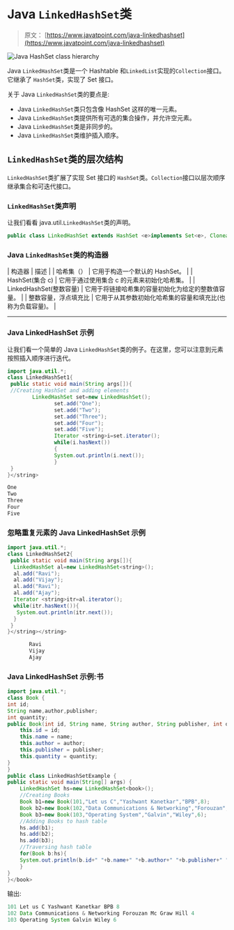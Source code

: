 # Java `LinkedHashSet`类

> 原文： [https://www.javatpoint.com/java-linkedhashset](https://www.javatpoint.com/java-linkedhashset)

![Java HashSet class hierarchy](../img/49b0ece9d1205ac9628836812e94a35a.png)

Java `LinkedHashSet`类是一个 Hashtable 和`LinkedList`实现的`Collection`接口。它继承了 `HashSet`类，实现了 Set 接口。

关于 Java `LinkedHashSet`类的要点是:

*   Java `LinkedHashSet`类只包含像 HashSet 这样的唯一元素。
*   Java `LinkedHashSet`类提供所有可选的集合操作，并允许空元素。
*   Java `LinkedHashSet`类是非同步的。
*   Java `LinkedHashSet`类维护插入顺序。

## `LinkedHashSet`类的层次结构

`LinkedHashSet`类扩展了实现 Set 接口的 `HashSet`类。`Collection`接口以层次顺序继承集合和可迭代接口。

### `LinkedHashSet`类声明

让我们看看 java.util.`LinkedHashSet`类的声明。

```java
public class LinkedHashSet extends HashSet <e>implements Set<e>, Cloneable, Serializable</e></e> 
```

### Java `LinkedHashSet`类的构造器

| 构造器 | 描述 |
| 哈希集（） | 它用于构造一个默认的 HashSet。 |
| HashSet(集合 c) | 它用于通过使用集合 c 的元素来初始化哈希集。 |
| LinkedHashSet(整数容量) | 它用于将链接哈希集的容量初始化为给定的整数值容量。 |
| 整数容量，浮点填充比 | 它用于从其参数初始化哈希集的容量和填充比(也称为负载容量)。 |

* * *

### Java LinkedHashSet 示例

让我们看一个简单的 Java `LinkedHashSet`类的例子。在这里，您可以注意到元素按照插入顺序进行迭代。

```java
import java.util.*;
class LinkedHashSet1{
 public static void main(String args[]){
 //Creating HashSet and adding elements
	    LinkedHashSet set=new LinkedHashSet();
			   set.add("One");  
			   set.add("Two");  
			   set.add("Three"); 
			   set.add("Four");
			   set.add("Five");
			   Iterator <string>i=set.iterator();
			   while(i.hasNext())
			   {
			   System.out.println(i.next());
			   }
 }
}</string> 
```

```java
One
Two
Three
Four
Five

```

### 忽略重复元素的 Java LinkedHashSet 示例

```java
import java.util.*;
class LinkedHashSet2{
 public static void main(String args[]){
  LinkedHashSet al=new LinkedHashSet<string>();
  al.add("Ravi");
  al.add("Vijay");
  al.add("Ravi");
  al.add("Ajay");
  Iterator <string>itr=al.iterator();
  while(itr.hasNext()){
   System.out.println(itr.next());
  }
 }
}</string></string> 
```

```java
       Ravi
       Vijay
       Ajay

```

### Java LinkedHashSet 示例:书

```java
import java.util.*;
class Book {
int id;
String name,author,publisher;
int quantity;
public Book(int id, String name, String author, String publisher, int quantity) {
	this.id = id;
	this.name = name;
	this.author = author;
	this.publisher = publisher;
	this.quantity = quantity;
}
}
public class LinkedHashSetExample {
public static void main(String[] args) {
	LinkedHashSet hs=new LinkedHashSet<book>();
	//Creating Books
	Book b1=new Book(101,"Let us C","Yashwant Kanetkar","BPB",8);
	Book b2=new Book(102,"Data Communications & Networking","Forouzan","Mc Graw Hill",4);
	Book b3=new Book(103,"Operating System","Galvin","Wiley",6);
	//Adding Books to hash table
	hs.add(b1);
	hs.add(b2);
	hs.add(b3);
	//Traversing hash table
	for(Book b:hs){
	System.out.println(b.id+" "+b.name+" "+b.author+" "+b.publisher+" "+b.quantity);
	}
}
}</book> 
```

输出:

```java
101 Let us C Yashwant Kanetkar BPB 8
102 Data Communications & Networking Forouzan Mc Graw Hill 4
103 Operating System Galvin Wiley 6

```